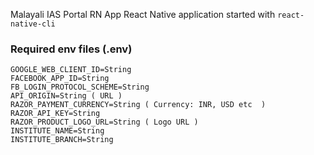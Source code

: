 Malayali IAS Portal RN App
React Native application started with `react-native-cli`

### Required env files (.env)
```
GOOGLE_WEB_CLIENT_ID=String
FACEBOOK_APP_ID=String
FB_LOGIN_PROTOCOL_SCHEME=String
API_ORIGIN=String ( URL )
RAZOR_PAYMENT_CURRENCY=String ( Currency: INR, USD etc  )
RAZOR_API_KEY=String
RAZOR_PRODUCT_LOGO_URL=String ( Logo URL )
INSTITUTE_NAME=String
INSTITUTE_BRANCH=String
```
